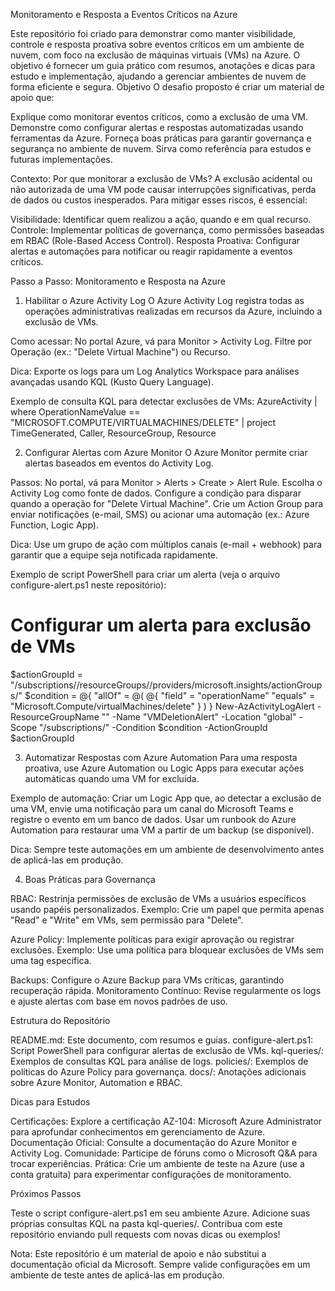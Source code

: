 Monitoramento e Resposta a Eventos Críticos na Azure

Este repositório foi criado para demonstrar como manter visibilidade, controle e resposta proativa sobre eventos críticos em um ambiente de nuvem, com foco na exclusão de máquinas virtuais (VMs) na Azure. O objetivo é fornecer um guia prático com resumos, anotações e dicas para estudo e implementação, ajudando a gerenciar ambientes de nuvem de forma eficiente e segura.
Objetivo
O desafio proposto é criar um material de apoio que:

Explique como monitorar eventos críticos, como a exclusão de uma VM.
Demonstre como configurar alertas e respostas automatizadas usando ferramentas da Azure.
Forneça boas práticas para garantir governança e segurança no ambiente de nuvem.
Sirva como referência para estudos e futuras implementações.

Contexto: Por que monitorar a exclusão de VMs?
A exclusão acidental ou não autorizada de uma VM pode causar interrupções significativas, perda de dados ou custos inesperados. Para mitigar esses riscos, é essencial:

Visibilidade: Identificar quem realizou a ação, quando e em qual recurso.
Controle: Implementar políticas de governança, como permissões baseadas em RBAC (Role-Based Access Control).
Resposta Proativa: Configurar alertas e automações para notificar ou reagir rapidamente a eventos críticos.

Passo a Passo: Monitoramento e Resposta na Azure
1. Habilitar o Azure Activity Log
O Azure Activity Log registra todas as operações administrativas realizadas em recursos da Azure, incluindo a exclusão de VMs.

Como acessar:
No portal Azure, vá para Monitor > Activity Log.
Filtre por Operação (ex.: "Delete Virtual Machine") ou Recurso.


Dica: Exporte os logs para um Log Analytics Workspace para análises avançadas usando KQL (Kusto Query Language).

Exemplo de consulta KQL para detectar exclusões de VMs:
AzureActivity
| where OperationNameValue == "MICROSOFT.COMPUTE/VIRTUALMACHINES/DELETE"
| project TimeGenerated, Caller, ResourceGroup, Resource

2. Configurar Alertas com Azure Monitor
O Azure Monitor permite criar alertas baseados em eventos do Activity Log.

Passos:
No portal, vá para Monitor > Alerts > Create > Alert Rule.
Escolha o Activity Log como fonte de dados.
Configure a condição para disparar quando a operação for "Delete Virtual Machine".
Crie um Action Group para enviar notificações (e-mail, SMS) ou acionar uma automação (ex.: Azure Function, Logic App).


Dica: Use um grupo de ação com múltiplos canais (e-mail + webhook) para garantir que a equipe seja notificada rapidamente.

Exemplo de script PowerShell para criar um alerta (veja o arquivo configure-alert.ps1 neste repositório):
# Configurar um alerta para exclusão de VMs
$actionGroupId = "/subscriptions/<sua-subscription-id>/resourceGroups/<resource-group>/providers/microsoft.insights/actionGroups/<action-group-name>"
$condition = @{
    "allOf" = @(
        @{
            "field" = "operationName"
            "equals" = "Microsoft.Compute/virtualMachines/delete"
        }
    )
}
New-AzActivityLogAlert -ResourceGroupName "<resource-group>" -Name "VMDeletionAlert" -Location "global" -Scope "/subscriptions/<sua-subscription-id>" -Condition $condition -ActionGroupId $actionGroupId

3. Automatizar Respostas com Azure Automation
Para uma resposta proativa, use Azure Automation ou Logic Apps para executar ações automáticas quando uma VM for excluída.

Exemplo de automação:
Criar um Logic App que, ao detectar a exclusão de uma VM, envie uma notificação para um canal do Microsoft Teams e registre o evento em um banco de dados.
Usar um runbook do Azure Automation para restaurar uma VM a partir de um backup (se disponível).


Dica: Sempre teste automações em um ambiente de desenvolvimento antes de aplicá-las em produção.

4. Boas Práticas para Governança

RBAC: Restrinja permissões de exclusão de VMs a usuários específicos usando papéis personalizados.
Exemplo: Crie um papel que permita apenas "Read" e "Write" em VMs, sem permissão para "Delete".


Azure Policy: Implemente políticas para exigir aprovação ou registrar exclusões.
Exemplo: Use uma política para bloquear exclusões de VMs sem uma tag específica.


Backups: Configure o Azure Backup para VMs críticas, garantindo recuperação rápida.
Monitoramento Contínuo: Revise regularmente os logs e ajuste alertas com base em novos padrões de uso.

Estrutura do Repositório

README.md: Este documento, com resumos e guias.
configure-alert.ps1: Script PowerShell para configurar alertas de exclusão de VMs.
kql-queries/: Exemplos de consultas KQL para análise de logs.
policies/: Exemplos de políticas do Azure Policy para governança.
docs/: Anotações adicionais sobre Azure Monitor, Automation e RBAC.

Dicas para Estudos

Certificações: Explore a certificação AZ-104: Microsoft Azure Administrator para aprofundar conhecimentos em gerenciamento de Azure.
Documentação Oficial: Consulte a documentação do Azure Monitor e Activity Log.
Comunidade: Participe de fóruns como o Microsoft Q&A para trocar experiências.
Prática: Crie um ambiente de teste na Azure (use a conta gratuita) para experimentar configurações de monitoramento.

Próximos Passos

Teste o script configure-alert.ps1 em seu ambiente Azure.
Adicione suas próprias consultas KQL na pasta kql-queries/.
Contribua com este repositório enviando pull requests com novas dicas ou exemplos!


Nota: Este repositório é um material de apoio e não substitui a documentação oficial da Microsoft. Sempre valide configurações em um ambiente de teste antes de aplicá-las em produção.
